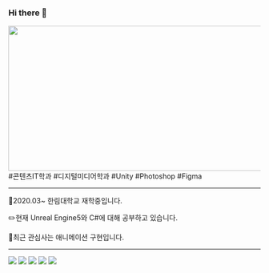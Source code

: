 ### Hi there 👋
<img src = https://user-images.githubusercontent.com/65931605/203580136-aaed6b1d-76d0-47d4-b055-60ddd072a418.png height=290 width=1200>
#콘텐츠IT학과 #디지털미디어학과 #Unity #Photoshop #Figma

---

:school:2020.03~ 한림대학교 재학중입니다.

:pencil2:현재 Unreal Engine5와 C#에 대해 공부하고 있습니다.

:ledger:최근 관심사는 애니메이션 구현입니다.

---


<img src="https://img.shields.io/badge/Unity-0079C1?style=for-the-badge&logo=Unity&logoColor=white"> <img src="https://img.shields.io/badge/C -0062AD?style=for-the-badge&logo=C &logoColor=white"> <img src="https://img.shields.io/badge/C Sharp-0559C9?style=for-the-badge&logo=C Sharp&logoColor=white"> <img src="https://img.shields.io/badge/Adobe Photoshop-00ACC1?style=for-the-badge&logo=Adobe Photoshop&logoColor=white"> <img src="https://img.shields.io/badge/Figma-00ACC1?style=for-the-badge&logo=Figma&logoColor=white">


<!--
**tjdbssy137/tjdbssy137** is a ✨ _special_ ✨ repository because its `README.md` (this file) appears on your GitHub profile.

Here are some ideas to get you started:

- 🔭 I’m currently working on ...
- 🌱 I’m currently learning ...
- 👯 I’m looking to collaborate on ...
- 🤔 I’m looking for help with ...
- 💬 Ask me about ...
- 📫 How to reach me: ...
- 😄 Pronouns: ...
- ⚡ Fun fact: ...
-->
